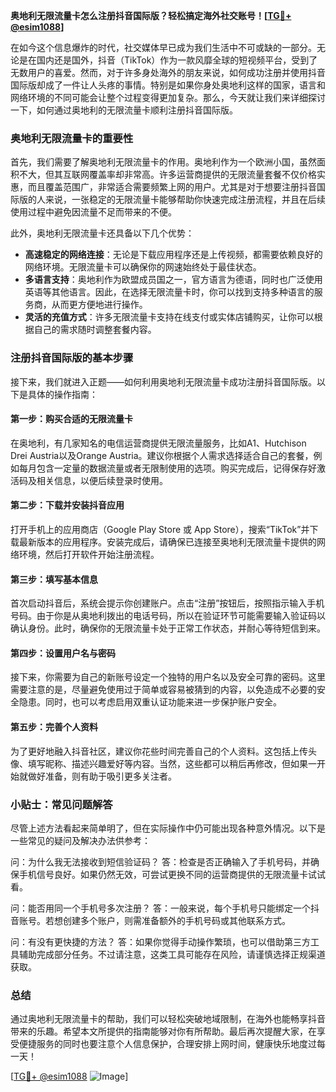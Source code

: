 **奥地利无限流量卡怎么注册抖音国际版？轻松搞定海外社交账号！[[TG💪+ @esim1088](https://t.me/s/esim1088)]**

在如今这个信息爆炸的时代，社交媒体早已成为我们生活中不可或缺的一部分。无论是在国内还是国外，抖音（TikTok）作为一款风靡全球的短视频平台，受到了无数用户的喜爱。然而，对于许多身处海外的朋友来说，如何成功注册并使用抖音国际版却成了一件让人头疼的事情。特别是如果你身处奥地利这样的国家，语言和网络环境的不同可能会让整个过程变得更加复杂。那么，今天就让我们来详细探讨一下，如何通过奥地利的无限流量卡顺利注册抖音国际版。

### 奥地利无限流量卡的重要性

首先，我们需要了解奥地利无限流量卡的作用。奥地利作为一个欧洲小国，虽然面积不大，但其互联网覆盖率却非常高。许多运营商提供的无限流量套餐不仅价格实惠，而且覆盖范围广，非常适合需要频繁上网的用户。尤其是对于想要注册抖音国际版的人来说，一张稳定的无限流量卡能够帮助你快速完成注册流程，并且在后续使用过程中避免因流量不足而带来的不便。

此外，奥地利无限流量卡还具备以下几个优势：
- **高速稳定的网络连接**：无论是下载应用程序还是上传视频，都需要依赖良好的网络环境。无限流量卡可以确保你的网速始终处于最佳状态。
- **多语言支持**：奥地利作为欧盟成员国之一，官方语言为德语，同时也广泛使用英语等其他语言。因此，在选择无限流量卡时，你可以找到支持多种语言的服务商，从而更方便地进行操作。
- **灵活的充值方式**：许多无限流量卡支持在线支付或实体店铺购买，让你可以根据自己的需求随时调整套餐内容。

### 注册抖音国际版的基本步骤

接下来，我们就进入正题——如何利用奥地利无限流量卡成功注册抖音国际版。以下是具体的操作指南：

#### 第一步：购买合适的无限流量卡
在奥地利，有几家知名的电信运营商提供无限流量服务，比如A1、Hutchison Drei Austria以及Orange Austria。建议你根据个人需求选择适合自己的套餐，例如每月包含一定量的数据流量或者无限制使用的选项。购买完成后，记得保存好激活码及相关信息，以便后续登录时使用。

#### 第二步：下载并安装抖音应用
打开手机上的应用商店（Google Play Store 或 App Store），搜索“TikTok”并下载最新版本的应用程序。安装完成后，请确保已连接至奥地利无限流量卡提供的网络环境，然后打开软件开始注册流程。

#### 第三步：填写基本信息
首次启动抖音后，系统会提示你创建账户。点击“注册”按钮后，按照指示输入手机号码。由于你是从奥地利拨出的电话号码，所以在验证环节可能需要输入验证码以确认身份。此时，确保你的无限流量卡处于正常工作状态，并耐心等待短信到来。

#### 第四步：设置用户名与密码
接下来，你需要为自己的新账号设定一个独特的用户名以及安全可靠的密码。这里需要注意的是，尽量避免使用过于简单或容易被猜到的内容，以免造成不必要的安全隐患。同时，也可以考虑启用双重认证功能来进一步保护账户安全。

#### 第五步：完善个人资料
为了更好地融入抖音社区，建议你花些时间完善自己的个人资料。这包括上传头像、填写昵称、描述兴趣爱好等内容。当然，这些都可以稍后再修改，但如果一开始就做好准备，则有助于吸引更多关注者。

### 小贴士：常见问题解答

尽管上述方法看起来简单明了，但在实际操作中仍可能出现各种意外情况。以下是一些常见的疑问及解决办法供参考：

问：为什么我无法接收到短信验证码？
答：检查是否正确输入了手机号码，并确保手机信号良好。如果仍然无效，可尝试更换不同的运营商提供的无限流量卡试试看。

问：能否用同一个手机号多次注册？
答：一般来说，每个手机号只能绑定一个抖音账号。若想创建多个账户，则需准备额外的手机号码或其他联系方式。

问：有没有更快捷的方法？
答：如果你觉得手动操作繁琐，也可以借助第三方工具辅助完成部分任务。不过请注意，这类工具可能存在风险，请谨慎选择正规渠道获取。

### 总结

通过奥地利无限流量卡的帮助，我们可以轻松突破地域限制，在海外也能畅享抖音带来的乐趣。希望本文所提供的指南能够对你有所帮助。最后再次提醒大家，在享受便捷服务的同时也要注意个人信息保护，合理安排上网时间，健康快乐地度过每一天！

[[TG💪+ @esim1088](https://t.me/s/esim1088) ![Image](https://i.postimg.cc/4NQfJmqS/Snipaste-2025-05-13-00-14-12.png)]